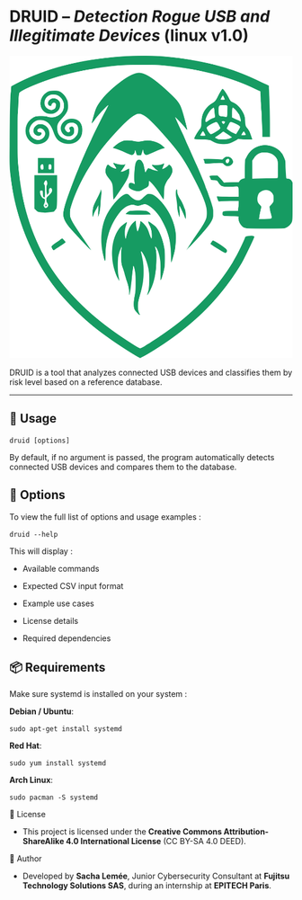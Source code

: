 # DRUID – *Detection Rogue USB and Illegitimate Devices* (linux v1.0)

![DRUID logo](ressources/DRUID_green_transparent_no_label_4470x4470.png)

DRUID is a tool that analyzes connected USB devices and classifies them by risk level based on a reference database.

---

## 🚀 Usage

```
druid [options]
```

By default, if no argument is passed, the program automatically detects connected USB devices and compares them to the database.

## 📖 Options

To view the full list of options and usage examples :

```
druid --help
```

This will display :

 - Available commands

 - Expected CSV input format

 - Example use cases

 - License details

 - Required dependencies

## 📦 Requirements

Make sure systemd is installed on your system :

**Debian / Ubuntu**:
```
sudo apt-get install systemd
```

**Red Hat**:
```
sudo yum install systemd
```

**Arch Linux**:
```
sudo pacman -S systemd
```

📄 License
 - This project is licensed under the **Creative Commons Attribution-ShareAlike 4.0 International License** (CC BY-SA 4.0 DEED).

👤 Author
 - Developed by **Sacha Lemée**, Junior Cybersecurity Consultant at **Fujitsu Technology Solutions SAS**, during an internship at **EPITECH Paris**.
